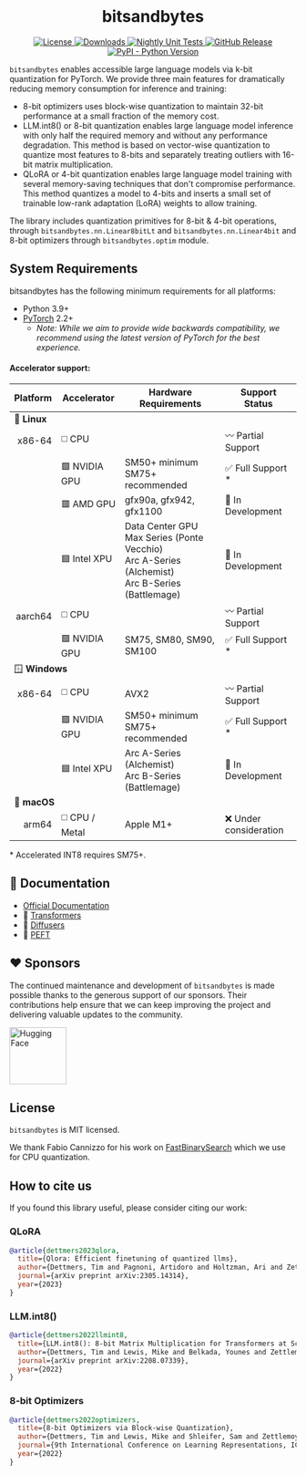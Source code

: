 <p align="center"><img src="https://avatars.githubusercontent.com/u/175231607?s=200&v=4" alt=""></p>
<h1 align="center">bitsandbytes</h1>
<p align="center">
    <a href="https://github.com/bitsandbytes-foundation/bitsandbytes/main/LICENSE">
        <img alt="License" src="https://img.shields.io/github/license/bitsandbytes-foundation/bitsandbytes.svg?color=blue">
    </a>
    <a href="https://pepy.tech/project/bitsandbytes">
        <img alt="Downloads" src="https://static.pepy.tech/badge/bitsandbytes/month">
    </a>
    <a href="https://github.com/bitsandbytes-foundation/bitsandbytes/actions/workflows/tests.yml">
        <img alt="Nightly Unit Tests" src="https://img.shields.io/github/actions/workflow/status/bitsandbytes-foundation/bitsandbytes/tests.yml?logo=github&label=Nightly%20Tests">
    </a>
    <a href="https://github.com/bitsandbytes-foundation/bitsandbytes/releases">
        <img alt="GitHub Release" src="https://img.shields.io/github/v/release/bitsandbytes-foundation/bitsandbytes">
    </a>
    <a href="https://pypi.org/project/bitsandbytes/">
        <img alt="PyPI - Python Version" src="https://img.shields.io/pypi/pyversions/bitsandbytes">
    </a>
</p>

`bitsandbytes` enables accessible large language models via k-bit quantization for PyTorch. We provide three main features for dramatically reducing memory consumption for inference and training:

* 8-bit optimizers uses block-wise quantization to maintain 32-bit performance at a small fraction of the memory cost.
* LLM.int8() or 8-bit quantization enables large language model inference with only half the required memory and without any performance degradation. This method is based on vector-wise quantization to quantize most features to 8-bits and separately treating outliers with 16-bit matrix multiplication.
* QLoRA or 4-bit quantization enables large language model training with several memory-saving techniques that don't compromise performance. This method quantizes a model to 4-bits and inserts a small set of trainable low-rank adaptation (LoRA) weights to allow training.

The library includes quantization primitives for 8-bit & 4-bit operations, through `bitsandbytes.nn.Linear8bitLt` and `bitsandbytes.nn.Linear4bit` and 8-bit optimizers through `bitsandbytes.optim` module.

## System Requirements
bitsandbytes has the following minimum requirements for all platforms:

* Python 3.9+
* [PyTorch](https://pytorch.org/get-started/locally/) 2.2+
  * _Note: While we aim to provide wide backwards compatibility, we recommend using the latest version of PyTorch for the best experience._

#### Accelerator support:

<table>
  <thead>
    <tr>
      <th>Platform</th>
      <th>Accelerator</th>
      <th>Hardware Requirements</th>
      <th>Support Status</th>
    </tr>
  </thead>
  <tbody>
    <tr>
      <td colspan="4">🐧 <strong>Linux</strong></td>
    </tr>
    <tr>
      <td align="right">x86-64</td>
      <td>◻️ CPU</td>
      <td></td>
      <td>〰️ Partial Support</td>
    </tr>
    <tr>
      <td></td>
      <td>🟩 NVIDIA GPU</td>
      <td>SM50+ minimum<br>SM75+ recommended</td>
      <td>✅ Full Support *</td>
    </tr>
    <tr>
      <td></td>
      <td>🟥 AMD GPU</td>
      <td>gfx90a, gfx942, gfx1100</td>
      <td>🚧 In Development</td>
    </tr>
    <tr>
      <td></td>
      <td>🟦 Intel XPU</td>
      <td>
        Data Center GPU Max Series (Ponte Vecchio) <br>
        Arc A-Series (Alchemist) <br>
        Arc B-Series (Battlemage)
      </td>
      <td>🚧 In Development</td>
    </tr>
    <!--
    <tr>
      <td></td>
      <td>🟦 Intel HPU</td>
      <td>Gaudi1, Gaudi2, Gaudi3</td>
      <td>🚧</td>
    </tr>
    --->
    <tr>
      <td align="right">aarch64</td>
      <td>◻️ CPU</td>
      <td></td>
      <td>〰️ Partial Support</td>
    </tr>
    <tr>
      <td></td>
      <td>🟩 NVIDIA GPU</td>
      <td>SM75, SM80, SM90, SM100</td>
      <td>✅ Full Support *</td>
    </tr>
    <tr>
      <td colspan="4">🪟 <strong>Windows</strong></td>
    </tr>
    <tr>
      <td align="right">x86-64</td>
      <td>◻️ CPU</td>
      <td>AVX2</td>
      <td>〰️ Partial Support</td>
    </tr>
    <tr>
      <td></td>
      <td>🟩 NVIDIA GPU</td>
      <td>SM50+ minimum<br>SM75+ recommended</td>
      <td>✅ Full Support *</td>
    </tr>
    <tr>
      <td></td>
      <td>🟦 Intel XPU</td>
      <td>
        Arc A-Series (Alchemist) <br>
        Arc B-Series (Battlemage)
      </td>
      <td>🚧 In Development</td>
    </tr>
    <tr>
      <td colspan="4">🍎 <strong>macOS</strong></td>
    </tr>
    <tr>
      <td align="right">arm64</td>
      <td>◻️ CPU / Metal</td>
      <td>Apple M1+</td>
      <td>❌ Under consideration</td>
    </tr>
  </tbody>
</table>

\* Accelerated INT8 requires SM75+.

## :book: Documentation
* [Official Documentation](https://huggingface.co/docs/bitsandbytes/main)
* 🤗 [Transformers](https://huggingface.co/docs/transformers/quantization/bitsandbytes)
* 🤗 [Diffusers](https://huggingface.co/docs/diffusers/quantization/bitsandbytes)
* 🤗 [PEFT](https://huggingface.co/docs/peft/developer_guides/quantization#quantize-a-model)

## :heart: Sponsors
The continued maintenance and development of `bitsandbytes` is made possible thanks to the generous support of our sponsors. Their contributions help ensure that we can keep improving the project and delivering valuable updates to the community.

<a href="https://hf.co" target="_blank"><img width="100" src="https://huggingface.co/datasets/huggingface/brand-assets/resolve/main/hf-logo.svg" alt="Hugging Face"></a>

## License
`bitsandbytes` is MIT licensed.

We thank Fabio Cannizzo for his work on [FastBinarySearch](https://github.com/fabiocannizzo/FastBinarySearch) which we use for CPU quantization.

## How to cite us
If you found this library useful, please consider citing our work:

### QLoRA

```bibtex
@article{dettmers2023qlora,
  title={Qlora: Efficient finetuning of quantized llms},
  author={Dettmers, Tim and Pagnoni, Artidoro and Holtzman, Ari and Zettlemoyer, Luke},
  journal={arXiv preprint arXiv:2305.14314},
  year={2023}
}
```

### LLM.int8()

```bibtex
@article{dettmers2022llmint8,
  title={LLM.int8(): 8-bit Matrix Multiplication for Transformers at Scale},
  author={Dettmers, Tim and Lewis, Mike and Belkada, Younes and Zettlemoyer, Luke},
  journal={arXiv preprint arXiv:2208.07339},
  year={2022}
}
```

### 8-bit Optimizers

```bibtex
@article{dettmers2022optimizers,
  title={8-bit Optimizers via Block-wise Quantization},
  author={Dettmers, Tim and Lewis, Mike and Shleifer, Sam and Zettlemoyer, Luke},
  journal={9th International Conference on Learning Representations, ICLR},
  year={2022}
}
```
